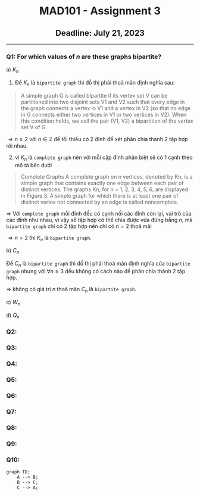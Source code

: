 <div align="center">
  <h1>MAD101 - Assignment 3</h1>
  <h2>Deadline: July 21, 2023</h2>
</div>

---

### Q1: For which values of $n$ are these graphs bipartite?

a) ${K_n}$

1. Để $K_n$ là `bipartite graph` thì đồ thị phải thoả mãn định nghĩa sau:

> A simple graph G is called bipartite if its vertex set V can be partitioned into two disjoint sets V1 and V2 such that every edge in the graph connects a vertex in V1 and a vertex in V2 (so that no edge in G connects either two vertices in V1 or two vertices in V2). When this condition holds, we call the pair (V1, V2) a bipartition of the vertex set V of G.

$\Rightarrow n \geq 2$ với $n \in \mathbb{Z}$ để tối thiểu có 2 đỉnh để xét phân chia thành 2 tập hợp rời nhau.

2. vì $K_n$ là `complete graph` nên với mỗi cặp đỉnh phân biệt sẽ có 1 cạnh theo mô tả bên dưới

> Complete Graphs A complete graph on n vertices, denoted by Kn, is a simple graph that contains exactly one edge between each pair of distinct vertices. The graphs Kn, for n = 1, 2, 3, 4, 5, 6, are displayed in Figure 3. A simple graph for which there is at least one pair of distinct vertex not connected by an edge is called noncomplete.

$\Rightarrow$ Với `complete graph` mỗi đỉnh đều có cạnh nối các đỉnh còn lại, vai trò của các đỉnh như nhau, vì vậy số tập hợp có thể chia được vừa đúng bằng $n$, mà `bipartite graph` chỉ có 2 tập hợp nên chỉ có $n = 2$ thoả mãi

$\Rightarrow n = 2$ thì $K_n$ là `bipartite graph`.

b) ${C_n}$

Để $C_n$ là `bipartite graph` thì đồ thị phải thoả mãn định nghĩa của `bipartite graph` nhưng với $\forall n \geq 3$ dều không có cách nào để phân chia thành $2$ tập hợp.

$\Rightarrow$ không có giá trị $n$ thoả mãn $C_n$ là `bipartite graph`.

c) ${W_n}$

d) ${Q_n}$

### Q2:

### Q3:

### Q4:

### Q5:

### Q6:

### Q7:

### Q8:

### Q9:

### Q10:

```mermaid
graph TD;
    A --> B;
    B --> C;
    C --> A;
```
